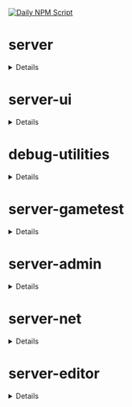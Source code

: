 [![Daily NPM Script](https://github.com/WavePlayz/minecraft-npms-auto/actions/workflows/fetch.yml/badge.svg)](https://github.com/WavePlayz/minecraft-npms-auto/actions/workflows/fetch.yml)
# server
<details>

stable
```
2.2.0
```

beta
```
2.3.0-beta.1.21.111-stable
```

preview
```
2.3.0-rc.1.21.120-preview.25
```

preview beta
```
2.4.0-beta.1.21.120-preview.25
```
</details>

# server-ui
<details>

stable
```
2.0.0
```

beta
```
2.1.0-beta.1.21.111-stable
```

preview
```
2.0.0-rc.1.21.100-preview.20
```

preview beta
```
2.1.0-beta.1.21.120-preview.25
```
</details>

# debug-utilities
<details>

stable
```
null
```

beta
```
1.0.0-beta.1.21.111-stable
```

preview
```
null
```

preview beta
```
1.0.0-beta.1.21.120-preview.25
```
</details>

# server-gametest
<details>

stable
```
0.1.0
```

beta
```
1.0.0-beta.1.21.111-stable
```

preview
```
0.1.0-rc.1.21.40-preview.20
```

preview beta
```
1.0.0-beta.1.21.120-preview.25
```
</details>

# server-admin
<details>

stable
```
1.0.0-beta.release.1.19.50
```

beta
```
1.0.0-beta.1.21.111-stable
```

preview
```
null
```

preview beta
```
1.0.0-beta.1.21.120-preview.25
```
</details>

# server-net
<details>

stable
```
1.0.0-beta.release.1.19.50
```

beta
```
1.0.0-beta.1.21.111-stable
```

preview
```
null
```

preview beta
```
1.0.0-beta.1.21.120-preview.25
```
</details>

# server-editor
<details>

stable
```
null
```

beta
```
0.1.0-beta.1.21.111-stable
```

preview
```
null
```

preview beta
```
0.1.0-beta.1.21.120-preview.25
```
</details>

